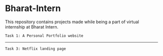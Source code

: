 # Bharat-Intern
This repository contains projects made while being a part of virtual internship at Bharat Intern.


    Task 1: A Personal Portfolio website
_________________________________________________________________________________________________
    Task 3: Netflix landing page
